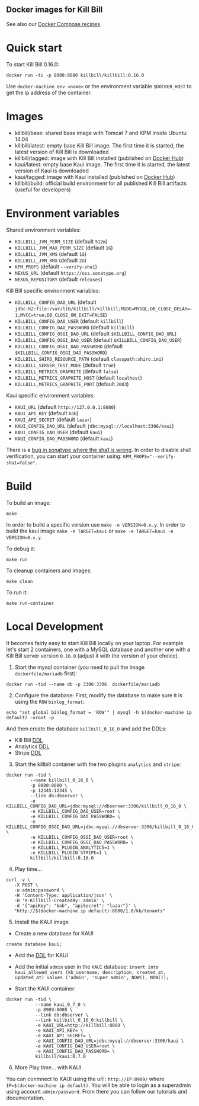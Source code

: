 Docker images for Kill Bill
---------------------------

See also our [Docker Compose recipes](https://github.com/killbill/killbill-cloud/tree/master/docker/compose).

Quick start
===========

To start Kill Bill 0.16.0:

```
docker run -ti -p 8080:8080 killbill/killbill:0.16.0
```

Use `docker-machine env <name>` or the environment variable `$DOCKER_HOST` to get the ip address of the container.

Images
======

* killbill/base: shared base image with Tomcat 7 and KPM inside Ubuntu 14.04
* killbill/latest: empty base Kill Bill image. The first time it is started, the latest version of Kill Bill is downloaded
* killbill/tagged: image with Kill Bill installed (published on [Docker Hub](https://hub.docker.com/r/killbill/killbill/))
* kaui/latest: empty base Kaui image. The first time it is started, the latest version of Kaui is downloaded
* kaui/tagged: image with Kaui installed (published on [Docker Hub](https://hub.docker.com/r/killbill/kaui/))
* killbill/build: official build environment for all published Kill Bill artifacts (useful for developers)


Environment variables
=====================

Shared environment variables:

  - `KILLBILL_JVM_PERM_SIZE` (default `512m`)
  - `KILLBILL_JVM_MAX_PERM_SIZE` (default `1G`)
  - `KILLBILL_JVM_XMS` (default `1G`)
  - `KILLBILL_JVM_XMX` (default `2G`)
  - `KPM_PROPS` (default `--verify-sha1`)
  - `NEXUS_URL` (default `https://oss.sonatype.org`)
  - `NEXUS_REPOSITORY` (default `releases`)

Kill Bill specific environment variables:

  - `KILLBILL_CONFIG_DAO_URL` (default `jdbc:h2:file:/var/lib/killbill/killbill;MODE=MYSQL;DB_CLOSE_DELAY=-1;MVCC=true;DB_CLOSE_ON_EXIT=FALSE`)
  - `KILLBILL_CONFIG_DAO_USER` (default `killbill`)
  - `KILLBILL_CONFIG_DAO_PASSWORD` (default `killbill`)
  - `KILLBILL_CONFIG_OSGI_DAO_URL` (default `$KILLBILL_CONFIG_DAO_URL`)
  - `KILLBILL_CONFIG_OSGI_DAO_USER` (default `$KILLBILL_CONFIG_DAO_USER`)
  - `KILLBILL_CONFIG_OSGI_DAO_PASSWORD` (default `$KILLBILL_CONFIG_OSGI_DAO_PASSWORD`)
  - `KILLBILL_SHIRO_RESOURCE_PATH` (default `classpath:shiro.ini`)
  - `KILLBILL_SERVER_TEST_MODE` (default `true`)
  - `KILLBILL_METRICS_GRAPHITE` (default `false`)
  - `KILLBILL_METRICS_GRAPHITE_HOST` (default `localhost`)
  - `KILLBILL_METRICS_GRAPHITE_PORT` (default `2003`)

Kaui specific environment variables:

  - `KAUI_URL` (default `http://127.0.0.1:8080`)
  - `KAUI_API_KEY` (default `bob`)
  - `KAUI_API_SECRET` (default `lazar`)
  - `KAUI_CONFIG_DAO_URL` (default `jdbc:mysql://localhost:3306/kaui`)
  - `KAUI_CONFIG_DAO_USER` (default `kaui`)
  - `KAUI_CONFIG_DAO_PASSWORD` (default `kaui`)

There is a [bug in sonatype where the sha1 is wrong](https://issues.sonatype.org/browse/OSSRH-13936). In order to disable sha1 verification, you can start your container using: `KPM_PROPS="--verify-sha1=false"`.


Build
=====

To build an image:

    make

In order to build a specific version use `make -e VERSION=0.x.y`.
In order to build the kaui image `make -e TARGET=kaui` or  `make -e TARGET=kaui -e VERSION=0.x.y`.

To debug it:

    make run


To cleanup containers and images:

    make clean


To run it:

    make run-container
    
    
Local Development
==================

It becomes fairly easy to start Kill Bill locally on your laptop. For example let's start 2 containers, one with a MySQL database and another one with a Kill Bill server version `0.16.0` (adjust it with the version of your choice).

1. Start the mysql container (you need to pull the image `dockerfile/mariadb` first):

  ```
  docker run -tid --name db -p 3306:3306  dockerfile/mariadb
  ```

2. Configure the database:
  First, modify the database to make sure it is using the `ROW` `binlog_format`:
  ```
  echo "set global binlog_format = 'ROW'" | mysql -h $(docker-machine ip default) -uroot -p
  ```
  And then create the database `killbill_0_16_0` and add the DDLs:

  * Kill Bill [DDL](http://docs.killbill.io/0.16/ddl.sql)
  * Analytics [DDL](https://github.com/killbill/killbill-analytics-plugin/blob/master/src/main/resources/org/killbill/billing/plugin/analytics/ddl.sql)
  * Stripe [DDL](https://github.com/killbill/killbill-stripe-plugin/blob/master/db/ddl.sql)

3. Start the killbill container with the two plugins `analytics` and `stripe`:

  ```
docker run -tid \
           --name killbill_0_16_0 \
           -p 8080:8080 \
           -p 12345:12345 \
           --link db:dbserver \
           -e KILLBILL_CONFIG_DAO_URL=jdbc:mysql://dbserver:3306/killbill_0_16_0 \
           -e KILLBILL_CONFIG_DAO_USER=root \
           -e KILLBILL_CONFIG_DAO_PASSWORD= \
           -e KILLBILL_CONFIG_OSGI_DAO_URL=jdbc:mysql://dbserver:3306/killbill_0_16_0 \
           -e KILLBILL_CONFIG_OSGI_DAO_USER=root \
           -e KILLBILL_CONFIG_OSGI_DAO_PASSWORD= \
           -e KILLBILL_PLUGIN_ANALYTICS=1 \
           -e KILLBILL_PLUGIN_STRIPE=1 \
           killbill/killbill:0.16.0
  ```
4. Play time...

  ```
curl -v \
     -X POST \
     -u admin:password \
     -H 'Content-Type: application/json' \
     -H 'X-Killbill-CreatedBy: admin' \
     -d '{"apiKey": "bob", "apiSecret": "lazar"}' \
     "http://$(docker-machine ip default):8080/1.0/kb/tenants"
  ```

5. Install the KAUI image

  * Create a new database for KAUI
  ```
  create database kaui;
  ```
  
  * Add the [DDL](https://raw.githubusercontent.com/killbill/killbill-admin-ui/master/db/ddl.sql) for KAUI
  
  * Add the initial `admin` user in the `KAUI` database: `insert into kaui_allowed_users (kb_username, description, created_at, updated_at) values ('admin', 'super admin', NOW(), NOW());` 
  
  * Start the KAUI container:
  
  ```
  docker run -tid \
             --name kaui_0_7_0 \
             -p 8989:8080 \
             --link db:dbserver \
             --link killbill_0_16_0:killbill \
             -e KAUI_URL=http://killbill:8080 \
             -e KAUI_API_KEY= \
             -e KAUI_API_SECRET= \
             -e KAUI_CONFIG_DAO_URL=jdbc:mysql://dbserver:3306/kaui \
             -e KAUI_CONFIG_DAO_USER=root \
             -e KAUI_CONFIG_DAO_PASSWORD= \
             killbill/kaui:0.7.0
  ```

6. More Play time... with KAUI

  You can conmnect to KAUI using the url : `http://IP:8989/` where `IP=$(docker-machine ip default)`. You will be able to login as a superadmin using account `admin/password`. From there you can follow our tutorials and documentation.
